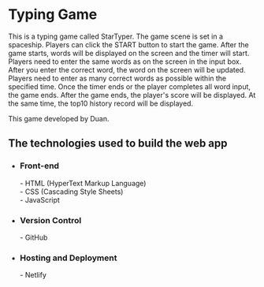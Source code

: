 # Typing Game
  <p>
    This is a typing game called StarTyper. The game scene is set in a 
    spaceship.
    Players can click the START button to start the game. After the game 
    starts, words will be displayed on the screen and the timer will start. 
    Players need to enter the same words as on the screen in the input box. 
    After you enter the correct word, the word on the screen will be updated. 
    Players need to enter as many correct words as possible within the 
    specified time.
    Once the timer ends or the player completes all word input, the game ends. 
    After the game ends, the player's score will be displayed. At the same time,
    the top10 history record will be displayed.
  </p>
  <p>
    This game developed by Duan.
  </p>

## The technologies used to build the web app
- <h3>Front-end</h3>
  - HTML (HyperText Markup Language)
  <br>
  - CSS (Cascading Style Sheets)
  <br>
  - JavaScript
- <h3>Version Control</h3>
  - GitHub
- <h3>Hosting and Deployment</h3>
  - Netlify